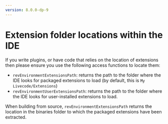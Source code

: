 ```yaml
---
version: 8.0.0-dp-9
---
```

# Extension folder locations within the IDE

If you write plugins, or have code that relies on the location of extensions 
then please ensure you use the following access functions to locate them:
* `revEnvironmentExtensionsPath`: returns the path to the folder where the 
IDE looks for packaged extensions to load (by default, this is 
`My Livecode/Extensions`)
* `revEnvironmentUserExtensionsPath`: returns the path to the folder where the
IDE looks for user-installed extensions to load.

When building from source, `revEnvironmentExtensionsPath` returns the location in
the binaries folder to which the packaged extensions have been extracted.
